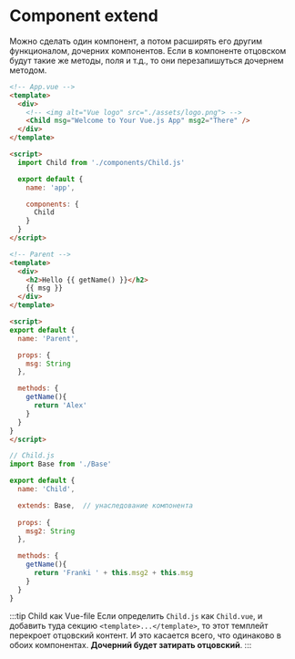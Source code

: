 # Component extend

Можно сделать один компонент, а потом расширять его другим функционалом, дочерних компонентов. Если в компоненте отцовском будут такие же методы, поля и т.д., то они перезапишуться дочернем методом. 

```html
<!-- App.vue -->
<template>
  <div>
    <!-- <img alt="Vue logo" src="./assets/logo.png"> -->
    <Child msg="Welcome to Your Vue.js App" msg2="There" />
  </div>
</template>

<script>
  import Child from './components/Child.js'

  export default {
    name: 'app',

    components: {
      Child
    }
  }
</script>
```

```html
<!-- Parent -->
<template>
  <div>
    <h2>Hello {{ getName() }}</h2>
    {{ msg }}
  </div>
</template>

<script>
export default {
  name: 'Parent',

  props: {
    msg: String
  },

  methods: {
    getName(){
      return 'Alex'
    }
  }
}
</script>
```

```js
// Child.js
import Base from './Base'

export default {
  name: 'Child',

  extends: Base,  // унаследование компонента
 
  props: {
    msg2: String
  },

  methods: {
    getName(){
      return 'Franki ' + this.msg2 + this.msg
    }
  }
}
```

:::tip Child как Vue-file
Если определить `Child.js` как `Child.vue`, и добавить туда секцию `<template>...</template>`, то этот темплейт перекроет отцовский контент. И это касается всего, что одинаково в обоих компонентах. **Дочерний будет затирать отцовский**.
:::